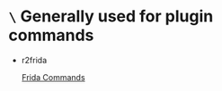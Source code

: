 <!-- TITLE: back slash -->

#  `\` Generally used for plugin commands

- r2frida

   [Frida Commands](/radare-plugins/frida-commands)